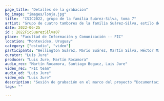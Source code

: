 ```yaml
---
page_title: "Detalles de la grabación"
bg_image: "images/lonja.jpg"
title:  "CSIC2022, grupo de la familia Suárez-Silva, toma 7"  
artist: "Grupo de cuatro tambores de la familia Suárez-Silva, estilo de Ansina"
date: 2022-06-25
id : 2022FicSuarezSilva07
place: "Facultad de Información y Comunicación -- FIC"  
location: "Montevideo, Uruguay"  
category: ["estudio", "video"]
participants: "Wellington Suárez, Mario Suárez, Martín Silva, Héctor Manuel Suárez"  
curator: "Luis Jure"  
producer: "Luis Jure, Martín Rocamora"  
audio_rec: "Martín Rocamora, Santiago Bogacz, Luis Jure"  
video_rec: "FIC team"  
audio_ed: "Luis Jure"  
video_ed: "Luis Jure"  
description: "Sesión de grabación en el marco del proyecto “Documentacion y análisis del candombe uruguayo” dirigido por Luis Jure y Martín Rocamora, con financiación de la CSIC, agencia de investigación de la Universidad de la República. La sesión se realizó en colaboración con la FIC."  
tags: ""  

---
```


